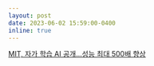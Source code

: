 ```yaml
---
layout: post
date: 2023-06-02 15:59:00-0400
inline: true
---
```


[MIT, 자가 학습 AI 공개...성능 최대 500배 향상](https://zdnet.co.kr/view/?no=20230602073146)
